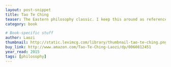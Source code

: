 ```yaml
---
layout: post-snippet
title: Tao Te Ching
teaser: The Eastern philosophy classic. I keep this around as reference like you would a dictionary or encyclopedia.
category: book

# Book-specific stuff
author: Laozi
thumbnail: http://static.levimcg.com/library/thumbnail-tao-te-ching.png
buy_link: http://www.amazon.com/Tao-Te-Ching-Laozi/dp/0060812451
year_read: 2015
tags: [philosophy]
---
```

